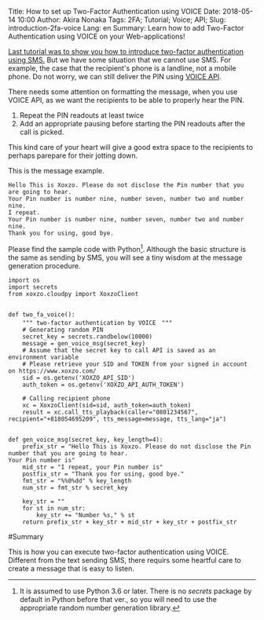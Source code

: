 Title: How to set up Two-Factor Authentication using VOICE
Date: 2018-05-14 10:00
Author: Akira Nonaka
Tags: 2FA; Tutorial; Voice; API;
Slug: introduction-2fa-voice
Lang: en
Summary: Learn how to add Two-Factor Authentication using VOICE on your Web-applications!


[Last tutorial was to show you how to introduce two-factor authentication using SMS.](/introduction-2fa-en.md)
But we have some situation that we cannot use SMS.
For example, the case that the recipient's phone is a landline, not a mobile phone.
Do not worry, we can still deliver the PIN using [VOICE API](https://www.xoxzo.com/en/about/voice-api/).

There needs some attention on formatting the message, when you use VOICE API, as we want the recipients to be able to properly hear the PIN.

1. Repeat the PIN readouts at least twice
1. Add an appropriate pausing before starting the PIN readouts after the call is picked.

This kind care of your heart will give a good extra space to the recipients to perhaps parepare for their jotting down.

This is the message example.
```
Hello This is Xoxzo. Please do not disclose the Pin number that you are going to hear.
Your Pin number is number nine, number seven, number two and number nine.
I repeat.
Your Pin number is number nine, number seven, number two and number nine.
Thank you for using, good bye.
```

Please find the sample code with Python[^1]. Although the basic structure is the same as sending by SMS, you will see a tiny wisdom at the message generation procedure.

```
import os
import secrets
from xoxzo.cloudpy import XoxzoClient


def two_fa_voice():
    """ two-factor authentication by VOICE　"""
    # Generating random PIN
    secret_key = secrets.randbelow(10000)
    message = gen_voice_msg(secret_key)
    # Assume that the secret key to call API is saved as an environment variable
    # Please retrieve your SID and TOKEN from your signed in account on https://www.xoxzo.com/
    sid = os.getenv('XOXZO_API_SID')
    auth_token = os.getenv('XOXZO_API_AUTH_TOKEN')

    # Calling recipient phone
    xc = XoxzoClient(sid=sid, auth_token=auth_token)
    result = xc.call_tts_playback(caller="0801234567", recipient="+818054695209", tts_message=message, tts_lang="ja")


def gen_voice_msg(secret_key, key_length=4):
    prefix_str = "Hello This is Xoxzo. Please do not disclose the Pin number that you are going to hear.
Your Pin number is"
    mid_str = "I repeat, your Pin number is"
    postfix_str = "Thank you for using, good bye."
    fmt_str = "%%0%dd" % key_length
    num_str = fmt_str % secret_key

    key_str = ""
    for st in num_str:
        key_str += "Number %s," % st
    return prefix_str + key_str + mid_str + key_str + postfix_str
```
 
#Summary

This is how you can execute two-factor authentication using VOICE. 
Different from the text sending SMS, there requirs some heartful care 
to create a message that is easy to listen.

[^1]:It is assumed to use Python 3.6 or later. There is no *secrets* package by default in Python before that ver., so you will need to use the appropriate random number generation library.
